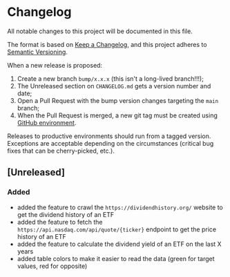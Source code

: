 # Changelog

All notable changes to this project will be documented in this file.

The format is based on [Keep a Changelog](https://keepachangelog.com/en/1.0.0/), and this project adheres to [Semantic Versioning](https://semver.org/spec/v2.0.0.html).

When a new release is proposed:

1. Create a new branch `bump/x.x.x` (this isn't a long-lived branch!!!);
2. The Unreleased section on `CHANGELOG.md` gets a version number and date;
3. Open a Pull Request with the bump version changes targeting the `main` branch;
4. When the Pull Request is merged, a new git tag must be created using [GitHub environment](https://github.com/rios0rios0/pipelines/tags).

Releases to productive environments should run from a tagged version.
Exceptions are acceptable depending on the circumstances (critical bug fixes that can be cherry-picked, etc.).

## [Unreleased]

### Added

- added the feature to crawl the `https://dividendhistory.org/` website to get the dividend history of an ETF
- added the feature to fetch the `https://api.nasdaq.com/api/quote/{ticker}` endpoint to get the price history of an ETF
- added the feature to calculate the dividend yield of an ETF on the last X years
- added table colors to make it easier to read the data (green for target values, red for opposite)
